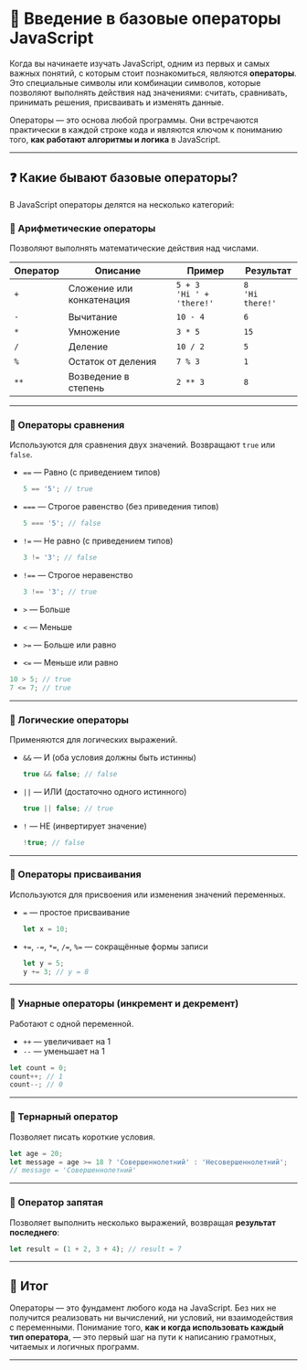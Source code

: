 # 📌 Введение в базовые операторы JavaScript

Когда вы начинаете изучать JavaScript, одним из первых и самых важных понятий, с которым стоит познакомиться, являются **операторы**. Это специальные символы или комбинации символов, которые позволяют выполнять действия над значениями: считать, сравнивать, принимать решения, присваивать и изменять данные.

Операторы — это основа любой программы. Они встречаются практически в каждой строке кода и являются ключом к пониманию того, **как работают алгоритмы и логика** в JavaScript.

---

## ❓ Какие бывают базовые операторы?

В JavaScript операторы делятся на несколько категорий:

### 🔹 Арифметические операторы

Позволяют выполнять математические действия над числами.

| Оператор | Описание                  | Пример                          | Результат              |
| -------- | ------------------------- | ------------------------------- | ---------------------- |
| `+`      | Сложение или конкатенация | `5 + 3` <br> `'Hi ' + 'there!'` | `8` <br> `'Hi there!'` |
| `-`      | Вычитание                 | `10 - 4`                        | `6`                    |
| `*`      | Умножение                 | `3 * 5`                         | `15`                   |
| `/`      | Деление                   | `10 / 2`                        | `5`                    |
| `%`      | Остаток от деления        | `7 % 3`                         | `1`                    |
| `**`     | Возведение в степень      | `2 ** 3`                        | `8`                    |

---

### 🔹 Операторы сравнения

Используются для сравнения двух значений. Возвращают `true` или `false`.

* `==` — Равно (с приведением типов)

  ```javascript
  5 == '5'; // true
  ```
* `===` — Строгое равенство (без приведения типов)

  ```javascript
  5 === '5'; // false
  ```
* `!=` — Не равно (с приведением типов)

  ```javascript
  3 != '3'; // false
  ```
* `!==` — Строгое неравенство

  ```javascript
  3 !== '3'; // true
  ```
* `>` — Больше
* `<` — Меньше
* `>=` — Больше или равно
* `<=` — Меньше или равно

```javascript
10 > 5; // true
7 <= 7; // true
```

---

### 🔹 Логические операторы

Применяются для логических выражений.

* `&&` — И (оба условия должны быть истинны)

  ```javascript
  true && false; // false
  ```
* `||` — ИЛИ (достаточно одного истинного)

  ```javascript
  true || false; // true
  ```
* `!` — НЕ (инвертирует значение)

  ```javascript
  !true; // false
  ```

---

### 🔹 Операторы присваивания

Используются для присвоения или изменения значений переменных.

* `=` — простое присваивание

  ```javascript
  let x = 10;
  ```
* `+=`, `-=`, `*=`, `/=`, `%=` — сокращённые формы записи

  ```javascript
  let y = 5;
  y += 3; // y = 8
  ```

---

### 🔹 Унарные операторы (инкремент и декремент)

Работают с одной переменной.

* `++` — увеличивает на 1
* `--` — уменьшает на 1

```javascript
let count = 0;
count++; // 1
count--; // 0
```

---

### 🔹 Тернарный оператор

Позволяет писать короткие условия.

```javascript
let age = 20;
let message = age >= 18 ? 'Совершеннолетний' : 'Несовершеннолетний';
// message = 'Совершеннолетний'
```

---

### 🔹 Оператор запятая

Позволяет выполнить несколько выражений, возвращая **результат последнего**:

```javascript
let result = (1 + 2, 3 + 4); // result = 7
```

---

## 🎯 Итог

Операторы — это фундамент любого кода на JavaScript. Без них не получится реализовать ни вычислений, ни условий, ни взаимодействия с переменными. Понимание того, **как и когда использовать каждый тип оператора**, — это первый шаг на пути к написанию грамотных, читаемых и логичных программ.

---
